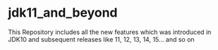 # jdk11_and_beyond
This Repository includes all the new features which was introduced in JDK10 and subsequent releases like 11, 12, 13, 14, 15... and so on
